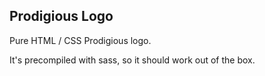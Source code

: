 ## Prodigious Logo

Pure HTML / CSS Prodigious logo.

It's precompiled with sass, so it should work out of the box.